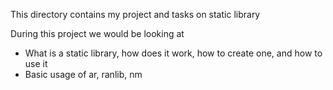 This directory contains my project and tasks on static library

During this project we would be looking at
 - What is a static library, how does it work, how to create one, and how to use it
 - Basic usage of ar, ranlib, nm
